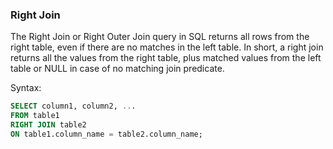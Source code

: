 ### Right Join

The Right Join or Right Outer Join query in SQL returns all rows from the right table, even if there are no matches in the left table. In short, a right join returns all the values from the right table, plus matched values from the left table or NULL in case of no matching join predicate.

Syntax:
```sql
SELECT column1, column2, ...
FROM table1
RIGHT JOIN table2
ON table1.column_name = table2.column_name;
```
